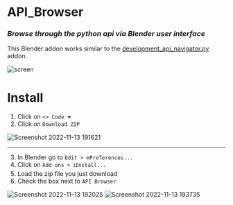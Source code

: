 # API_Browser
### *Browse through the python api via Blender user interface*

This Blender addon works similar to the
[development_api_navigator.py](https://github.com/BlenderCN-Org/blender-addons-contrib-3/blob/master/development_api_navigator.py)
addon.

![screen](https://user-images.githubusercontent.com/87483526/190920155-804fdb97-13fb-48f8-989c-9ee49bc048b7.png)


# Install

1. Click on `<> Code ⏷`
2. Click on `Download ZIP`


![Screenshot 2022-11-13 191621](https://user-images.githubusercontent.com/87483526/201525632-bf8c8bde-ce4f-4021-aaaf-d6c5ad3e60d7.png)

- - - -

3. In Blender go to `Edit > ⚙️Preferences...`
4. Click on `Add-ons > ⭳Install...`
5. Load the zip file you just download
6. Check the box next to `API Browser`

![Screenshot 2022-11-13 192025](https://user-images.githubusercontent.com/87483526/201525541-39388d3a-247d-4e0a-8bf8-51b513a9b40d.png)  ![Screenshot 2022-11-13 193735](https://user-images.githubusercontent.com/87483526/201526079-7c607d2a-4bbd-4a10-a7e7-821f9c02915f.png)
